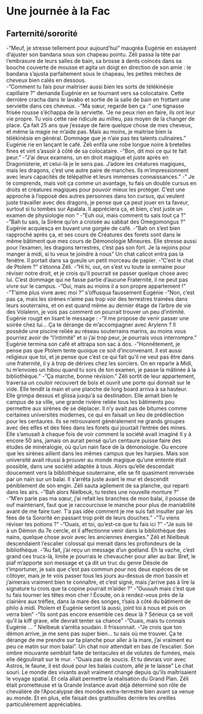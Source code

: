 # Une journée à la Fac
## Farternité/sororité

-”Meuf, je stresse tellement pour aujourd’hui” maugréa Eugénie en essayent d’ajuster son bandana sous son chapeau pointu. Zéli passa la tête par l’embrasure de leurs salles de bain, sa brosse à dents coincés dans sa bouche couverte de mousse et agita un doigt en direction de son amie : le bandana s’ajusta parfaitement sous le chapeau, les petites mèches de cheveux bien calés en dessous.  
-”Comment tu fais pour maitriser aussi bien les sorts de télékinésie capillaire ?” demanda Eugénie en se tournant vers sa colocataire. Cette dernière cracha dans le lavabo et sortie de la salle de bain en frottant une serviette dans ces cheveux.
-”Ma sœur, regarde ben ça :” une tignasse frisée rousse s’échappa de la serviette. “Je ne peux rien en faire, ils ont leur vie propre. Tu vois cette raie ridicule au milieu, pas moyen de la changer de place. Ça fait 25 ans que j’essaye de faire quelque chose de mes cheveux, et même la magie ne m’aide pas. Mais au moins, je maitrise bien la télékinésie en général. Dommage que je n’aie pas tes talents culinaires.”
 Eugénie rie en lançant le café. Zéli enfila une robe longue noire à bretelles fines et vint s’assoir à côté de sa colocataire. 
-”Bon, dit moi ce qui te fait peur.”
-”J’ai deux examens, un en droit magique et juste après en Dragonisterie, et celui-là je le sens pas. J’adore les créatures magiques, mais les dragons, c’est une autre paire de manches. Ils m’impressionnent avec leurs capacités de télépathie et leurs immenses connaissances.”
-” Je te comprends, mais voit ça comme un avantage, tu fais un double cursus en droits et créatures magiques pour pouvoir mieux les protéger. C’est une approche à l’opposé des autres personnes dans ton cursus, qui veulent juste travailler avec des dragons, je pense que ça peut jouer en ta faveur, surtout si tu tombes sur Apalala. Il appréciera ça, et bien, c’est juste un examen de physiologie non “
-”Euh oui, mais comment tu sais tout ça ?”
-”Bah tu sais, la Sirène qu’on a croisée au sabbat des Omegomongus ?”
Eugénie acquiesça en buvant une gorgée de café.
-”Bah on s’est bien rapproché après ça, et ses cours de Créatures des forets sont dans le même bâtiment que mes cours de Démonologie Mineures. Elle stresse aussi pour l’examen, les dragons terrestres, c’est pas son fort. Je la rejoins pour manger à midi, si tu veux te joindre à nous”
Un chat calicot entra pas la fenêtre. Il portait dans sa gueule un petit morceau de papier.
-”C’est le chat de Ptolem ?” s’étonna Zéli.
-”Hi hi, oui, on s’est vu toute la semaine pour réviser notre droit, et je crois qu’il pourrait se passer quelque chose avec lui. C’est dommage qui ne fasse partie d’aucune Fraternité, il ne peut pas vivre sur le campus.
-”Oui, mais au moins il a son propre appartement !”
-”T’aime plus vivre avec moi ?” s’offusqua faussement Eugénie 
-”Non, c’est pas ça, mais les sirènes n’aime pas trop voir des terrestres trainées dans leurs souterrains, et on est quand même au dernier étage de l’arbre de vie des Volalenn, je vois pas comment on pourrait trouver un peu d’intimité. Eugénie rougit en lisant le message : 
-”Il me propose de venir passer une soirée chez lui… Ça te dérange de m’accompagner avec Arylenn ? Il possède une piscine reliée au réseau souterrains marins, au moins vous pourriez avoir de “l’intimité” et si j’ai trop peur, je pourrais vous interrompre.”
Eugénie termina son café et attrapa son sac à dos.
-”Honnêtement, je pense pas que Ptolem tente quoique ce soit d’inconvenant. Il est aussi religieux que toi, et je pense que c’est ce qui fait qu’il ne veut pas être dans une fraternité, il y à trop de dérives chez les sorciers. On en reparle à Midi, tu m’envoies un hibou quand tu sors de ton examen, je passe la mâtinée à la bibliothèque.”
-”Ça marche, bonne révision.” Zéli sortit de leur appartement, traversa un couloir recouvert de bois et ouvrit une porte qui donnait sur le vide. Elle tendit la main et une planche de long board arriva à sa hauteur. Elle grimpa dessus et glissa jusqu'à sa destination. Elle aimait bien le campus de sa ville, une grande rivière reliée tous les bâtiments pou permettre aux sirènes de se déplacer. Il n’y avait pas de bitumes comme certaines universités modernes, ce qui en faisait un lieu de prédilection pour les centaures. Ils se retrouvaient généralement ne grands groupes avec des elfes et des fées dans les forets qui jouxtait l’entrée des mines. Elle s’amusait à chaque fois de voir comment la société avait imaginé Il y à encore 50 ans, jamais on aurait pensé qu’un centaure puisse faire des études de minéralogie, où qu’un nain face de la démonologie. Ou encore que les sirènes aillent dans les mêmes campus que les harpies. Mais son université avait réussi à prouver au monde magique qu’une entente était possible, dans une société adaptée à tous. Alors qu’elle descendait doucement vers la bibliothèque souterraine, elle se fit quasiment renversée par un nain sur un balai. Il s’arrêta juste avant le mur et descendit péniblement de son engin. Zéli sauta agilement de sa planche, qui reparti dans les airs.
-”Bah alors Nielbeuk, tu testes une nouvelle monture ?”
-”M’en parle pas ma sœur, j’ai refait les branches de mon balai, il pousse de ouf maintenant, faut que je raccourcisse le manche pour plus de maniabilité avant de me faire tuer. T’a pas idée comment je me suis fait insulter par les fées de ta Sororité en passant trop prêt de leurs douches.”
-”Tu viens réviser tes potions ?”
-”Ouais, et toi, qu’est-ce que tu fais ici ?”
-”Je suis lié à un Démon du 7e cercle, et il affectionne venir dans la bibliothèque des nains, quelque chose avoir avec les anciennes énergies.”
Zéli et Nielbeuk descendaient l’escalier colossal qui menait dans les profondeurs de la bibliothèque.
-”Au fait, j’ai reçu un message d’un goéland. Eh la vache, c’est grand ces trucs-là, limite je pourrais le chevaucher pour aller au bar. Bref, le piaf m’apporte son message et ça dit un truc du genre Désole de t’importuner, je sais que c’est pas commun pour nos deux espèces de se côtoyer, mais je te vois passer tous les jours au-dessus de mon bassin et j’aimerais vraiment bien te connaître, et c’est signé, mais j’arrive pas à lire la signature tu crois que ta copine pourrait m’aider ?”
-”Ouuuuh mais c’est que tu fais tourner les têtes mon cher ! Écoute, on à rendez-vous près de la clairière aux trèfles, dans la mare des songes, t’sais à côté du bâtiment de philo à midi. Ptolem et Eugénie seront là aussi, joint toi à nous et puis on verra bien”
-”Ils sont pas encore ensemble ces deux là ? Sérieux ça se voit qu’il la kiff grave, elle devrait tenter sa chance”
-”Ouais, mais tu connais Eugénie … ” Nielbeuk s’arrêta soudain. Il frissonnait.
-”Je crois que ton démon arrive, je me sens pas super bien… tu sais où me trouver. Ça te dérange de me prendre sur ta planche pour aller à la mare, j’ai vraiment eu peu ce matin sur mon balai”. Un chat noir attendait en bas de l’escalier. Son ombre mouvante semblait faite de tentacules et de volutes de fumées, mais elle dégoulinait sur le mur.
-”Ouais pas de soucis. Et tu devrais voir avec Astros, le faune, il est doué pour les balais custom, allé je te laisse”
Le chat souri. Le monde des vivants avait vraiment changé depuis qu’ils maîtrisaient le voyage spatial. Et cela allait permettre la réalisation du Grand Plan. Zéli était prometteuse et la Grande Instance avait déjà déterminé son rôle de chevalière de l’Apocalypse des mondes extra-terrestre bien avant sa venue au monde. Et en plus, elle faisait des grattouilles derrière les oreilles particulièrement appréciables. 

